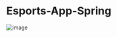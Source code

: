 # Esports-App-Spring

![image](https://github.com/ChrisY60/Esports-App-Spring/assets/39673325/f7b389c4-d8bf-4b5b-9461-9ade0836a87c)

